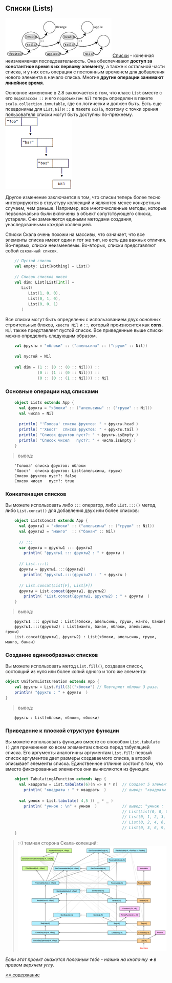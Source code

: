 ## Списки (Lists)

![alt text](https://github.com/steklopod/Collections/blob/master/src/main/resources/images/listFruit.jpg "listFruit")
[Списки](http://www.scala-lang.org/api/current/scala/collection/Map.html) - конечная неизменяемая последовательность. 
Она обеспечивают **доступ за константное время к их первому элементу**, а также к остальной части списка, и у них есть операция с 
постоянным временем для добавления нового элемента в начало списка. Многие **другие операции занимают линейное время**.
       
Основное изменение в 2.8 заключается в том, что класс `List` вместе с его `подклассом ::` и его `подобъектом Nil` теперь 
определен в пакете `scala.collection.immutable`, где он логически и должен быть. Есть еще псевдонимы для `List`, `Ni`l и `::`
 в пакете `scala`, поэтому с точки зрения пользователя списки могут быть доступны по-прежнему.![alt text](https://github.com/steklopod/Collections/blob/master/src/main/resources/images/lists.png "lists")                                                                     
                                                                  
Другое изменение заключается в том, что списки теперь более тесно интегрируются в структуру коллекций и являются менее
 конкретным случаем, чем раньше. Например, все многочисленные методы, которые первоначально были включены в объект 
 сопутствующего списка, устарели. Они заменяются едиными методами создания, унаследованными каждой коллекцией.

Списки Скала очень похожи на массивы, что означает, что все элементы списка имеют один и тот же тип, но есть два важных 
отличия. Во-первых, списки неизменяемы. Во-вторых, списки представляют собой `связанный список`.

```scala
    // Пустой список
    val empty: List[Nothing] = List()
    
    // Список списков чисел
    val dim: List[List[Int]] =
       List(
          List(1, 0, 0),
          List(0, 1, 0),
          List(0, 0, 1)
       )
```

Все списки могут быть определены с использованием двух основных строительных блоков, `хвоста Nil` и `::`, который 
произносится как **cons**. `Nil` также представляет пустой список. Все приведенные выше списки можно определить следующим образом.

```scala
    val фрукты = "яблоки" :: ("апельсины" :: ("груши" :: Nil))
    
    val пустой = Nil
    
    val dim = (1 :: (0 :: (0 :: Nil))) ::
              (0 :: (1 :: (0 :: Nil))) ::
              (0 :: (0 :: (1 :: Nil))) :: Nil
```

### Основные операции над списками

```scala
    object Lists extends App {
      val фрукты = "яблоки" :: ("апельсины" :: ("груши" :: Nil))
      val числа = Nil
    
      println( "'Голова' списка фруктов: " + фрукты.head )
      println( "'Хвост'  списка фруктов: " + фрукты.tail )
      println( "Список фруктов пуст?: " + фрукты.isEmpty )
      println( "Список чисел   пуст?: " + числа.isEmpty )
    }
```
> вывод:
```text
    'Голова' списка фруктов: яблоки
    'Хвост'  списка фруктов: List(апельсины, груши)
    Список фруктов пуст?: false
    Список чисел   пуст?: true
```

### Конкатенация списков

Вы можете использовать либо `:::` оператор, либо `List.:::()` метод, либо `List.concat()` для добавления двух или более 
списков:

```scala
    object ListsConcat extends App {
      val фрукты1 = "яблоки" :: ("апельсины" :: ("груши" :: Nil))
      val фрукты2 = "манго"  :: ("банан" :: Nil)
    
      // :::
      var фрукты = фрукты1 ::: фрукты2
        println( "фрукты1 ::: фрукты2 : " + фрукты )
    
      // List.:::() 
      фрукты = фрукты1.:::(фрукты2)
        println( "фрукты1.:::(фрукты2) : " + фрукты )
    
      // List.concat(List[F], List[F])
      фрукты = List.concat(фрукты1, фрукты2)
        println( "List.concat(фрукты1, фрукты2) : " + фрукты  )
    }
```

> вывод:
```text
    фрукты1 ::: фрукты2 : List(яблоки, апельсины, груши, манго, банан)
    фрукты1.:::(фрукты2) : List(манго, банан, яблоки, апельсины, груши)
    List.concat(фрукты1, фрукты2) : List(яблоки, апельсины, груши, манго, банан)
```

### Создание единообразных списков

Вы можете использовать метод `List.fill()`, создавая список, состоящий из нуля или более копий одного и того же элемента:

```scala
object UniformListsCreation extends App {
    val фрукты = List.fill(3)("яблоки") // Повторяет яблоки 3 раза.
    println( "фрукты : " + фрукты  )
}
```

> вывод:
```text
    фрукты : List(яблоки, яблоки, яблоки)
```

### Приведение к плоской структуре функции

Вы можете использовать функцию вместе со способом `List.tabulate ()` для применения ко всем элементам списка перед 
табуляцией списка. Его аргументы аналогичны аргументам `List.fill`: первый список аргументов дает размеры создаваемого 
списка, а второй описывает элементы списка. Единственное отличие состоит в том, что вместо фиксированных элементов они 
вычисляются из функции:


```scala
    object TabulatingAFunction extends App {
      val квадраты = List.tabulate(6)(n => n * n)  // Создает 5 элементов, используя заданную функцию.
        println( "квадраты : " + квадраты  )       // вывод: "квадраты : List(0, 1, 4, 9, 16, 25)"
    
      val умнож = List.tabulate( 4,5 )( _ * _ )
        println( "умнож : \n" + умнож  )           // вывод: "умнож : 
                                                   // List(List(0, 0, 0, 0, 0), 
                                                   // List(0, 1, 2, 3, 4), 
                                                   // List(0, 2, 4, 6, 8), 
                                                   // List(0, 3, 6, 9, 12))"
    }
```

> :-) темная сторона Скала-колекций:
![alt text](https://github.com/steklopod/Collections/blob/master/src/main/resources/images/list-scala_hard.png "list-scala")                                                                     


_Если этот проект окажется полезным тебе - нажми на кнопочку **`★`** в правом верхнем углу._

[<= содержание](https://github.com/steklopod/Collections/blob/master/readme.md)